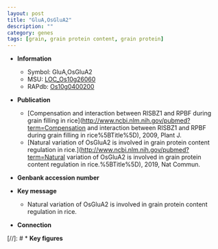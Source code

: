 ```yaml
---
layout: post
title: "GluA,OsGluA2"
description: ""
category: genes
tags: [grain, grain protein content, grain protein]
---
```


* **Information**  
    + Symbol: GluA,OsGluA2  
    + MSU: [LOC_Os10g26060](http://rice.plantbiology.msu.edu/cgi-bin/ORF_infopage.cgi?orf=LOC_Os10g26060)  
    + RAPdb: [Os10g0400200](http://rapdb.dna.affrc.go.jp/viewer/gbrowse_details/irgsp1?name=Os10g0400200)  

* **Publication**  
    + [Compensation and interaction between RISBZ1 and RPBF during grain filling in rice](http://www.ncbi.nlm.nih.gov/pubmed?term=Compensation and interaction between RISBZ1 and RPBF during grain filling in rice%5BTitle%5D), 2009, Plant J.
    + [Natural variation of OsGluA2 is involved in grain protein content regulation in rice.](http://www.ncbi.nlm.nih.gov/pubmed?term=Natural variation of OsGluA2 is involved in grain protein content regulation in rice.%5BTitle%5D), 2019, Nat Commun.

* **Genbank accession number**  

* **Key message**  
    + Natural variation of OsGluA2 is involved in grain protein content regulation in rice.

* **Connection**  

[//]: # * **Key figures**  


